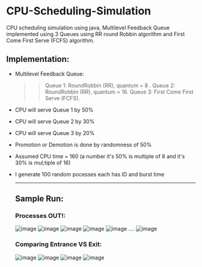 # CPU-Scheduling-Simulation
CPU scheduling simulation using java, Multilevel Feedback Queue implemented using 3 Queues using RR round Robbin algorithm and First Come First Serve (FCFS) algorithm.

## Implementation:
- Multilevel Feedback Queue:
  >> Queue 1: RoundRobbin (RR), quantum = 8 .
  >> Queue 2: RoundRobbin (RR), quantum = 16.
  >> Queue 3: First Come First Serve (FCFS).

- CPU will serve Queue 1 by 50%
- CPU will serve Queue 2 by 30%
- CPU will serve Queue 3 by 20%
- Promotion or Demotion is done by randomness of 50%
- Assumed CPU time = 160 (a number it's 50% is multiple of 8 and it's 30% is mul;tiple of 16)
- I generate 100 random pocesses each has ID and burst time

  ____________________________________________________________________________________________________________

  ## Sample Run:
  ### Processes OUT!:
  
  ![image](https://github.com/SaadElDine/CPU-Scheduling-Simulation/assets/113860522/bde486d9-9f9d-40b6-8228-2e1704f978b9)
  ![image](https://github.com/SaadElDine/CPU-Scheduling-Simulation/assets/113860522/f8ee2855-1090-49c1-bcca-d645e6da344a)
  ![image](https://github.com/SaadElDine/CPU-Scheduling-Simulation/assets/113860522/e2117d5c-0a15-4035-8436-85975934e85f)
  ![image](https://github.com/SaadElDine/CPU-Scheduling-Simulation/assets/113860522/4789d739-7993-422e-a2e4-fdcb13a36da5)
  ![image](https://github.com/SaadElDine/CPU-Scheduling-Simulation/assets/113860522/23fae39b-0d7d-4959-90f5-47052f4bd316)
  ....
  ![image](https://github.com/SaadElDine/CPU-Scheduling-Simulation/assets/113860522/9c6f0ec3-ec68-4105-a034-2d652d90daf6)

  ### Comparing Entrance VS Exit:

  ![image](https://github.com/SaadElDine/CPU-Scheduling-Simulation/assets/113860522/7871cd88-e1ee-4c56-9146-0e9709f06f1a)
  ![image](https://github.com/SaadElDine/CPU-Scheduling-Simulation/assets/113860522/2a944a3a-f603-4bcb-867f-9886d15966c0)
  ![image](https://github.com/SaadElDine/CPU-Scheduling-Simulation/assets/113860522/cc730b8c-9516-4830-a04a-17a0605750c8)
  ![image](https://github.com/SaadElDine/CPU-Scheduling-Simulation/assets/113860522/93d69724-0694-4d60-8878-d96e8ae12f7c)








  




